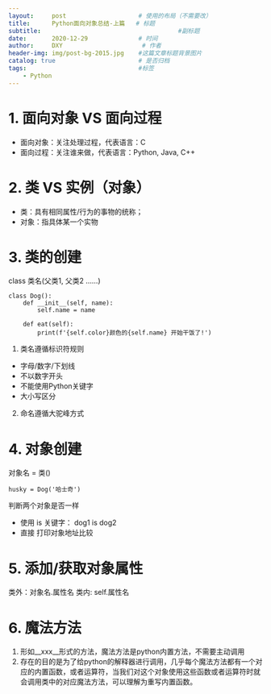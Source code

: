 ```yaml
---
layout:     post                    # 使用的布局（不需要改）
title:      Python面向对象总结-上篇   # 标题 
subtitle:    						           #副标题
date:       2020-12-29              # 时间
author:     DXY                      # 作者
header-img: img/post-bg-2015.jpg    #这篇文章标题背景图片
catalog: true                       # 是否归档
tags:                               #标签
    - Python
---
```

# 1. 面向对象 VS 面向过程
- 面向对象：关注处理过程，代表语言：C 
- 面向过程：关注谁来做，代表语言：Python, Java, C++

# 2. 类 VS 实例（对象）
- 类：具有相同属性/行为的事物的统称；
- 对象：指具体某一个实物

# 3. 类的创建
class 类名(父类1, 父类2 ……)
```
class Dog():
    def __init__(self, name):
        self.name = name

    def eat(self):
        print(f'{self.color}颜色的{self.name} 开始干饭了!')
```
1. 类名遵循标识符规则
  - 字母/数字/下划线
  - 不以数字开头
  - 不能使用Python关键字
  - 大小写区分
2. 命名遵循大驼峰方式

# 4. 对象创建
对象名 = 类()
```
husky = Dog('哈士奇')

```
判断两个对象是否一样
  - 使用 is 关键字： dog1 is dog2
  - 直接 打印对象地址比较

# 5. 添加/获取对象属性
类外：对象名.属性名
类内: self.属性名

# 6. 魔法方法
1. 形如__xxx__形式的方法，魔法方法是python内置方法，不需要主动调用
2. 存在的目的是为了给python的解释器进行调用，几乎每个魔法方法都有一个对应的内置函数，或者运算符，当我们对这个对象使用这些函数或者运算符时就会调用类中的对应魔法方法，可以理解为重写内置函数。
```

```





